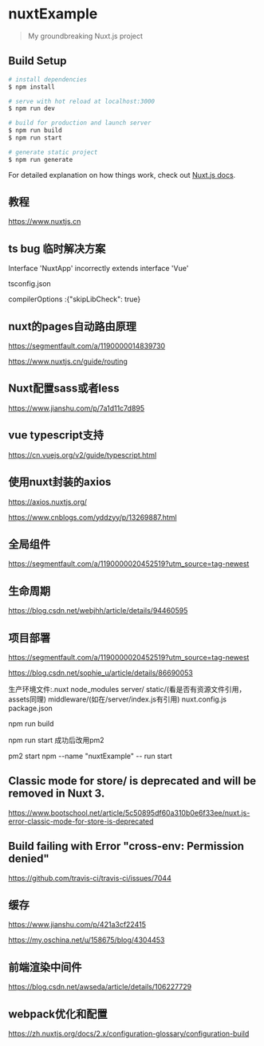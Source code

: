 # nuxtExample

> My groundbreaking Nuxt.js project

## Build Setup

```bash
# install dependencies
$ npm install

# serve with hot reload at localhost:3000
$ npm run dev

# build for production and launch server
$ npm run build
$ npm run start

# generate static project
$ npm run generate
```

For detailed explanation on how things work, check out [Nuxt.js docs](https://nuxtjs.org).

## 教程

https://www.nuxtjs.cn

## ts bug 临时解决方案

Interface 'NuxtApp' incorrectly extends interface 'Vue'

tsconfig.json

compilerOptions :{"skipLibCheck": true}

## nuxt的pages自动路由原理

https://segmentfault.com/a/1190000014839730

https://www.nuxtjs.cn/guide/routing

## Nuxt配置sass或者less

https://www.jianshu.com/p/7a1d11c7d895

## vue typescript支持

https://cn.vuejs.org/v2/guide/typescript.html

## 使用nuxt封装的axios

https://axios.nuxtjs.org/

https://www.cnblogs.com/yddzyy/p/13269887.html

## 全局组件

https://segmentfault.com/a/1190000020452519?utm_source=tag-newest

## 生命周期

https://blog.csdn.net/webjhh/article/details/94460595

## 项目部署

https://segmentfault.com/a/1190000020452519?utm_source=tag-newest

https://blog.csdn.net/sophie_u/article/details/86690053

生产环境文件:.nuxt node_modules server/ static/(看是否有资源文件引用，assets同理) middleware/(如在/server/index.js有引用) nuxt.config.js package.json

npm run build

npm run start 成功后改用pm2

pm2 start npm --name "nuxtExample" -- run start

## Classic mode for store/ is deprecated and will be removed in Nuxt 3.

https://www.bootschool.net/article/5c50895df60a310b0e6f33ee/nuxt.js-error-classic-mode-for-store-is-deprecated

## Build failing with Error "cross-env: Permission denied"

https://github.com/travis-ci/travis-ci/issues/7044

## 缓存

https://www.jianshu.com/p/421a3cf22415

https://my.oschina.net/u/158675/blog/4304453

## 前端渲染中间件

https://blog.csdn.net/awseda/article/details/106227729

## webpack优化和配置

https://zh.nuxtjs.org/docs/2.x/configuration-glossary/configuration-build